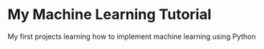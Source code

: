 # My Machine Learning Tutorial

My first projects learning how to implement machine learning using Python
